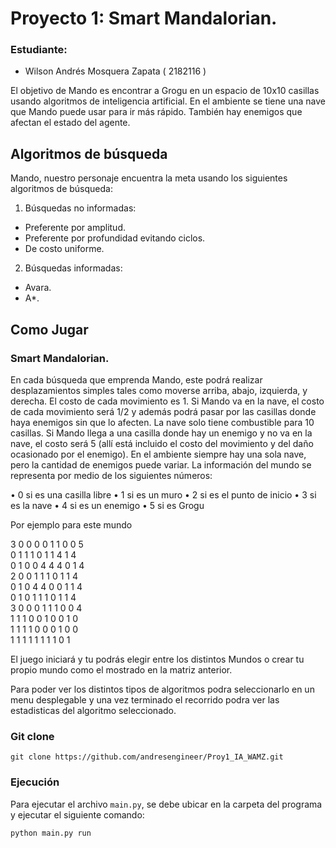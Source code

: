 # Proyecto 1:  Smart Mandalorian. 
### Estudiante:
- Wilson Andrés Mosquera Zapata ( 2182116 )

El objetivo de Mando es encontrar a Grogu en un espacio de 10x10 casillas usando algoritmos de inteligencia artificial. En el ambiente se tiene una nave que Mando puede usar para ir más rápido. También hay enemigos que afectan el estado del agente.


## Algoritmos de búsqueda

Mando, nuestro personaje encuentra la meta usando los siguientes algoritmos de búsqueda:

1. Búsquedas no informadas:

- Preferente por amplitud.
- Preferente por profundidad evitando ciclos.
- De costo uniforme.

2. Búsquedas informadas:

- Avara.
- A\*.

## Como Jugar

### Smart Mandalorian. 

En cada búsqueda que emprenda Mando, este podrá realizar desplazamientos simples tales como moverse arriba, abajo, izquierda, y derecha. El costo de cada movimiento es 1. Si Mando va en la nave, el costo de cada movimiento será 1/2 y además podrá pasar por las casillas donde haya enemigos sin que lo afecten. La nave solo tiene combustible para 10 casillas.
Si Mando llega a una casilla donde hay un enemigo y no va en la nave, el costo será 5 (allí está incluido el costo del movimiento y del daño ocasionado por el enemigo). En el ambiente siempre hay una sola nave, pero la cantidad de enemigos puede variar.
La información del mundo se representa por medio de los siguientes números:

• 0 si es una casilla libre
• 1 si es un muro
• 2 si es el punto de inicio
• 3 si es la nave
• 4 si es un enemigo
• 5 si es Grogu

Por ejemplo para este mundo 

3 0 0 0 0 1 1 0 0 5<br>
0 1 1 1 0 1 1 4 1 4<br>
0 1 0 0 4 4 4 0 1 4<br>
2 0 0 1 1 1 0 1 1 4<br>
0 1 0 4 4 0 0 1 1 4<br>
0 1 0 1 1 1 0 1 1 4<br>
3 0 0 0 1 1 1 0 0 4<br>
1 1 1 0 0 1 0 0 1 0<br>
1 1 1 1 0 0 0 1 0 0<br>
1 1 1 1 1 1 1 1 0 1<br>


El juego iniciará y tu podrás elegir entre los distintos Mundos o crear tu propio mundo como el mostrado en la matriz anterior.


Para poder ver los distintos tipos de algoritmos podra seleccionarlo en un menu desplegable y una vez terminado el recorrido podra ver las estadisticas del algoritmo seleccionado.



### Git clone
```
git clone https://github.com/andresengineer/Proy1_IA_WAMZ.git
```


### Ejecución 
Para ejecutar el archivo ```main.py```, se debe ubicar en la carpeta del programa y ejecutar el siguiente comando:
```bash
python main.py run
```
